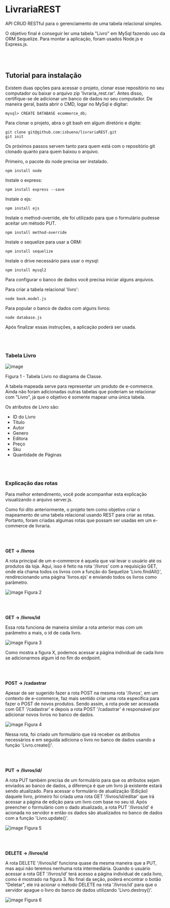 # LivrariaREST
API CRUD RESTful para o gerenciamento de uma tabela relacional simples.

O objetivo final é conseguir ler uma tabela "Livro" em MySql fazendo uso da ORM Sequelize. Para montar a aplicação, foram usados Node.js e Express.js.


<br>
<br>

## Tutorial para instalação

Existem duas opções para acessar o projeto, clonar esse repositório no seu computador ou baixar o arquivo zip 'livraria_rest.rar'. 
Antes disso, certifique-se de adicionar um banco de dados no seu computador. De maneira geral, basta abrir o CMD, logar no MySql e digitar:

```
mysql> CREATE DATABASE ecommerce_db;
```

Para clonar o projeto, abra o git bash em algum diretório e digite:

```
git clone git@github.com:isbueno/livrariaREST.git
git init 
```

Os próximos passos servem tanto para quem está com o repositório git clonado quanto para quem baixou o arquivo.

Primeiro, o pacote do node precisa ser instalado.

```
npm install node
```

Instale o express: 
```
npm install express --save
```

Instale o ejs:
```
npm install ejs
```

Instale o method-override, ele foi utilizado para que o formulário pudesse aceitar um método PUT.
```
npm install method-override
```


Instale o sequelize para usar a ORM:

```
npm install sequelize
```

Instale o drive necessário para usar o mysql:
```
npm install mysql2
```

Para configurar o banco de dados você precisa iniciar alguns arquivos.

Para criar a tabela relacional 'livro':
```
node book.model.js
```

Para popular o banco de dados com alguns livros:
```
node database.js
```


Após finalizar essas instruções, a aplicação poderá ser usada. 






<br>
<br>

### Tabela Livro

![image](https://github.com/isbueno/appREST/assets/102770607/c260d8b0-b62e-4922-8921-94519275c17d)

Figura 1 - Tabela Livro no diagrama de Classe.

A tabela mapeada serve para representar um produto de e-commerce. Ainda não foram adicionadas outras tabelas que poderiam se relacionar com "Livro", já que o objetivo é somente mapear uma única tabela. 

Os atributos de Livro são:
* ID do Livro
* Título
* Autor
* Genero
* Editora
* Preço
* Sku
* Quantidade de Páginas


<br>
<br>

### Explicação das rotas

Para melhor entendimento, você pode acompanhar esta explicação visualizando o arquivo server.js. 

Como foi dito anteriormente, o projeto tem como objetivo criar o mapeamento de uma tabela relacional usando REST para criar as rotas. Portanto, foram criadas algumas rotas que possam ser usadas em um e-commerce de livraria. 


<br>
<br>

**GET -> /livros**

A rota principal de um e-commerce é aquela que vai levar o usuário até os produtos da loja. Aqui, isso é feito na rota '/livros' com a requisição GET, onde ela chama todos os livros com a função do Sequelize 'Livro.findAll()', rendirecionando uma página 'livros.ejs' e enviando todos os livros como parâmetro.

![image](https://github.com/isbueno/appREST/assets/102770607/871ca3b6-e738-4cbc-847b-0d218073ff3b)
Figura 2



<br>
<br>

**GET -> /livros/id**

Essa rota funciona de maneira similar a rota anterior mas com um parâmetro a mais, o id de cada livro.

![image](https://github.com/isbueno/appREST/assets/102770607/b7bfd938-e4bd-4d29-bc93-d6f6cc1916ba)
Figura 3

Como mostra a figura X, podemos acessar a página individual de cada livro se adicionarmos algum id no fim do endpoint.



<br>
<br>

**POST -> /cadastrar**

Apesar de ser sugerido fazer a rota POST na mesma rota '/livros', em um contexto de e-commerce, faz mais sentido criar uma rota especifica para fazer o POST de novos produtos. Sendo assim, a rota pode ser acessada com GET '/cadastrar' e depois a rota POST '/cadastrar' é responsável por adicionar novos livros no banco de dados.

![image](https://github.com/isbueno/appREST/assets/102770607/277772ee-a6a3-432e-a94f-15a758bfd4f6)
Figura 4

Nessa rota, foi criado um formulário que irá receber os atributos necessários e em seguida adiciona o livro no banco de dados usando a função 'Livro.create()'.

<br>
<br>

**PUT -> /livros/id/**

A rota PUT também precisa de um formulário para que os atributos sejam enviados ao banco de dados, a diferença é que um livro já existente estará sendo atualizado. Para acessar o formulário de atualização (Edição) daquele livro, primeiro foi criada uma rota GET '/livros/id/editar' que irá acessar a página de edição para um livro com base no seu id. Após preencher o formulário com o dado atualizado, a rota PUT '/livros/id' é acionada no servidor e então os dados são atualizados no banco de dados com a função 'Livro.update()'.

![image](https://github.com/isbueno/appREST/assets/102770607/15808faa-cc5a-49a5-a017-e8c9ab942d7b)
Figura 5

<br>
<br>

**DELETE -> /livros/id**

A rota DELETE '/livros/id' funciona quase da mesma maneira que a PUT, mas aqui não teremos nenhuma rota intermediária. Quando o usuário acessar a rota GET '/livros/id' terá acesso a página individual de cada livro, como é mostrado na figura 3. No final da seção, poderá encontrar o botão "Deletar", ele irá acionar o método DELETE na rota '/livros/id' para que o servidor apague o livro do banco de dados utilizando 'Livro.destroy()'.

![image](https://github.com/isbueno/appREST/assets/102770607/40db69f3-2998-421d-9f28-e2ed1569a1fe)
Figura 6
